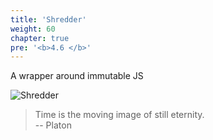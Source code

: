 ```yaml
---
title: 'Shredder'
weight: 60
chapter: true
pre: '<b>4.6 </b>'
---
```


A wrapper around immutable JS

![Shredder](/img/goblin-blupi-statue.png?width=500px&lightbox=false)

> Time is the moving image of still eternity.  
> -- Platon
